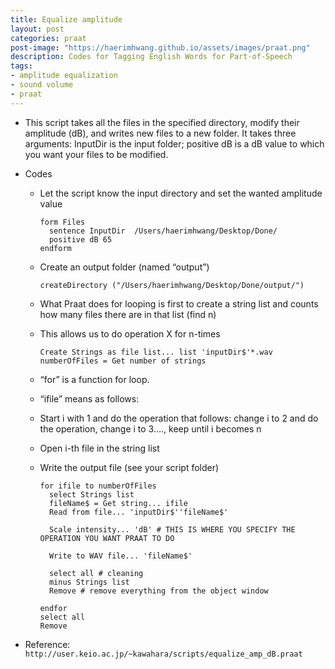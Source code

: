 ```yaml
---
title: Equalize amplitude
layout: post
categories: praat
post-image: "https://haerimhwang.github.io/assets/images/praat.png"
description: Codes for Tagging English Words for Part-of-Speech
tags:
- amplitude equalization
- sound volume
- praat
---
```


* This script takes all the files in the specified directory, modify their amplitude (dB), and writes new files to a new folder. It takes three arguments: InputDir is the input folder; positive dB is a dB value to which you want your files to be modified.  

* Codes
    
    * Let the script know the input directory and set the wanted amplitude value
        
          form Files
            sentence InputDir  /Users/haerimhwang/Desktop/Done/
            positive dB 65
          endform
          
    * Create an output folder (named “output”)
        
          createDirectory ("/Users/haerimhwang/Desktop/Done/output/")
        
    * What Praat does for looping is first to create a string list and counts how many files there are in that list (find n)
    * This allows us to do operation X for n-times
        
          Create Strings as file list... list 'inputDir$'*.wav
          numberOfFiles = Get number of strings

    * “for” is a function for loop.
    * “ifile” means as follows:
    * Start i with 1 and do the operation that follows: change i to 2 and do the operation, change i to 3…., keep until i becomes n
    * Open i-th file in the string list
    * Write the output file (see your script folder)
        
          for ifile to numberOfFiles
            select Strings list
            fileName$ = Get string... ifile
            Read from file... 'inputDir$''fileName$'
            
            Scale intensity... 'dB' # THIS IS WHERE YOU SPECIFY THE OPERATION YOU WANT PRAAT TO DO
            
            Write to WAV file... 'fileName$'
            
            select all # cleaning
            minus Strings list 
            Remove # remove everything from the object window	
            
          endfor
          select all
          Remove
            
* Reference:  
  `http://user.keio.ac.jp/~kawahara/scripts/equalize_amp_dB.praat`
